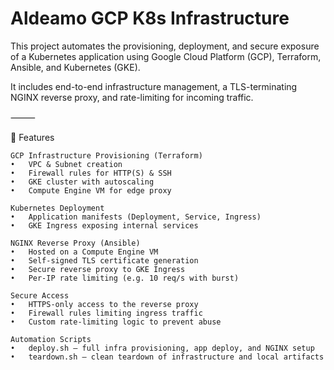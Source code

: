 # Aldeamo GCP K8s Infrastructure

This project automates the provisioning, deployment, and secure exposure of a Kubernetes application using Google Cloud Platform (GCP), Terraform, Ansible, and Kubernetes (GKE).

It includes end-to-end infrastructure management, a TLS-terminating NGINX reverse proxy, and rate-limiting for incoming traffic.

⸻

🔧 Features

	GCP Infrastructure Provisioning (Terraform)
	•	VPC & Subnet creation
	•	Firewall rules for HTTP(S) & SSH
	•	GKE cluster with autoscaling
	•	Compute Engine VM for edge proxy

	Kubernetes Deployment
	•	Application manifests (Deployment, Service, Ingress)
	•	GKE Ingress exposing internal services

	NGINX Reverse Proxy (Ansible)
	•	Hosted on a Compute Engine VM
	•	Self-signed TLS certificate generation
	•	Secure reverse proxy to GKE Ingress
	•	Per-IP rate limiting (e.g. 10 req/s with burst)

	Secure Access
	•	HTTPS-only access to the reverse proxy
	•	Firewall rules limiting ingress traffic
	•	Custom rate-limiting logic to prevent abuse

	Automation Scripts
	•	deploy.sh – full infra provisioning, app deploy, and NGINX setup
	•	teardown.sh – clean teardown of infrastructure and local artifacts
